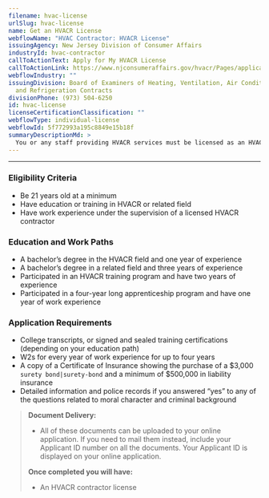 ```yaml
---
filename: hvac-license
urlSlug: hvac-license
name: Get an HVACR License
webflowName: "HVAC Contractor: HVACR License"
issuingAgency: New Jersey Division of Consumer Affairs
industryId: hvac-contractor
callToActionText: Apply for My HVACR License
callToActionLink: https://www.njconsumeraffairs.gov/hvacr/Pages/applications.aspx
webflowIndustry: ""
issuingDivision: Board of Examiners of Heating, Ventilation, Air Conditioning
  and Refrigeration Contracts
divisionPhone: (973) 504-6250
id: hvac-license
licenseCertificationClassification: ""
webflowType: individual-license
webflowId: 5f772993a195c8849e15b18f
summaryDescriptionMd: >
  You or any staff providing HVACR services must be licensed as an HVACR contractor.
---
```


---

### Eligibility Criteria

- Be 21 years old at a minimum
- Have education or training in HVACR or related field
- Have work experience under the supervision of a licensed HVACR contractor

### Education and Work Paths

- A bachelor’s degree in the HVACR field and one year of experience
- A bachelor’s degree in a related field and three years of experience
- Participated in an HVACR training program and have two years of experience
- Participated in a four-year long apprenticeship program and have one year of work experience

### Application Requirements

- College transcripts, or signed and sealed training certifications (depending on your education path)
- W2s for every year of work experience for up to four years
- A copy of a Certificate of Insurance showing the purchase of a $3,000 `surety bond|surety-bond` and a minimum of $500,000 in liability insurance
- Detailed information and police records if you answered “yes” to any of the questions related to moral character and criminal background

> **Document Delivery:**
>
> - All of these documents can be uploaded to your online application. If you need to mail them instead, include your Applicant ID number on all the documents. Your Applicant ID is displayed on your online application.
>
> **Once completed you will have:**
>
> - An HVACR contractor license

